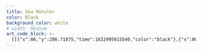 ```yaml
---
title: Sea Monster
color: Black
background_color: white
# width: Medium
art_code_block: >-
  [[{"x":86,"y":286.71875,"time":1632995015540,"color":"black"},{"x":86,"y":280.71875,"time":1632995015727,"color":"black"},{"x":86,"y":274.71875,"time":1632995015777,"color":"black"},{"x":86,"y":269.71875,"time":1632995015828,"color":"black"},{"x":86,"y":264.71875,"time":1632995015881,"color":"black"},{"x":85,"y":259.71875,"time":1632995015948,"color":"black"},{"x":82,"y":254.71875,"time":1632995016016,"color":"black"},{"x":78,"y":250.71875,"time":1632995016066,"color":"black"},{"x":74,"y":245.71875,"time":1632995016115,"color":"black"},{"x":71,"y":241.71875,"time":1632995016166,"color":"black"},{"x":68,"y":237.71875,"time":1632995016216,"color":"black"},{"x":63,"y":234.71875,"time":1632995016300,"color":"black"},{"x":58,"y":231.71875,"time":1632995016400,"color":"black"},{"x":55,"y":227.71875,"time":1632995016499,"color":"black"},{"x":55,"y":222.71875,"time":1632995016581,"color":"black"},{"x":56,"y":217.71875,"time":1632995016664,"color":"black"},{"x":58,"y":212.71875,"time":1632995016764,"color":"black"},{"x":62,"y":209.71875,"time":1632995016880,"color":"black"},{"x":67,"y":209.71875,"time":1632995017015,"color":"black"},{"x":73,"y":209.71875,"time":1632995017102,"color":"black"},{"x":78,"y":209.71875,"time":1632995017167,"color":"black"},{"x":84,"y":210.71875,"time":1632995017232,"color":"black"},{"x":89,"y":212.71875,"time":1632995017283,"color":"black"},{"x":94,"y":214.71875,"time":1632995017349,"color":"black"},{"x":99,"y":217.71875,"time":1632995017421,"color":"black"},{"x":103,"y":221.71875,"time":1632995017487,"color":"black"},{"x":107,"y":225.71875,"time":1632995017552,"color":"black"},{"x":109,"y":230.71875,"time":1632995017623,"color":"black"},{"x":112,"y":235.71875,"time":1632995017705,"color":"black"},{"x":113,"y":240.71875,"time":1632995017773,"color":"black"},{"x":114,"y":245.71875,"time":1632995017839,"color":"black"},{"x":115,"y":250.71875,"time":1632995017889,"color":"black"},{"x":117,"y":256.71875,"time":1632995017956,"color":"black"},{"x":118,"y":261.71875,"time":1632995018025,"color":"black"},{"x":118,"y":266.71875,"time":1632995018109,"color":"black"},{"x":119,"y":271.71875,"time":1632995018191,"color":"black"},{"x":119,"y":276.71875,"time":1632995018294,"color":"black"},{"x":119,"y":281.71875,"time":1632995018411,"color":"black"},{"x":118,"y":286.71875,"time":1632995018660,"color":"black"},{"x":114,"y":289.71875,"time":1632995018811,"color":"black"},{"x":109,"y":289.71875,"time":1632995018894,"color":"black"},{"x":104,"y":290.71875,"time":1632995018978,"color":"black"},{"x":99,"y":290.71875,"time":1632995019053,"color":"black"},{"x":94,"y":290.71875,"time":1632995019136,"color":"black"},{"x":88,"y":288.71875,"time":1632995019227,"color":"black"},{"x":99,"y":290.71875,"time":1632995019053,"color":"black"}],[{"x":155,"y":278.71875,"time":1632995020146,"color":"black"}],[{"x":156,"y":283.71875,"time":1632995021317,"color":"black"},{"x":156,"y":277.71875,"time":1632995021536,"color":"black"},{"x":156,"y":270.71875,"time":1632995021578,"color":"black"},{"x":156,"y":265.71875,"time":1632995021595,"color":"black"},{"x":156,"y":258.71875,"time":1632995021646,"color":"black"},{"x":157,"y":252.71875,"time":1632995021694,"color":"black"},{"x":158,"y":247.71875,"time":1632995021726,"color":"black"},{"x":159,"y":241.71875,"time":1632995021761,"color":"black"},{"x":160,"y":236.71875,"time":1632995021814,"color":"black"},{"x":162,"y":231.71875,"time":1632995021864,"color":"black"},{"x":165,"y":227.71875,"time":1632995021913,"color":"black"},{"x":167,"y":222.71875,"time":1632995021962,"color":"black"},{"x":170,"y":218.71875,"time":1632995022013,"color":"black"},{"x":175,"y":214.71875,"time":1632995022066,"color":"black"},{"x":181,"y":209.71875,"time":1632995022116,"color":"black"},{"x":186,"y":206.71875,"time":1632995022150,"color":"black"},{"x":191,"y":204.71875,"time":1632995022199,"color":"black"},{"x":196,"y":203.71875,"time":1632995022232,"color":"black"},{"x":201,"y":201.71875,"time":1632995022266,"color":"black"},{"x":207,"y":198.71875,"time":1632995022299,"color":"black"},{"x":212,"y":197.71875,"time":1632995022316,"color":"black"},{"x":218,"y":195.71875,"time":1632995022349,"color":"black"},{"x":224,"y":194.71875,"time":1632995022382,"color":"black"},{"x":229,"y":193.71875,"time":1632995022416,"color":"black"},{"x":234,"y":192.71875,"time":1632995022449,"color":"black"},{"x":240,"y":192.71875,"time":1632995022499,"color":"black"},{"x":245,"y":192.71875,"time":1632995022549,"color":"black"},{"x":251,"y":194.71875,"time":1632995022640,"color":"black"},{"x":256,"y":197.71875,"time":1632995022727,"color":"black"},{"x":260,"y":200.71875,"time":1632995022795,"color":"black"},{"x":265,"y":204.71875,"time":1632995022865,"color":"black"},{"x":271,"y":208.71875,"time":1632995022933,"color":"black"},{"x":275,"y":211.71875,"time":1632995022994,"color":"black"},{"x":279,"y":214.71875,"time":1632995023046,"color":"black"},{"x":284,"y":218.71875,"time":1632995023099,"color":"black"},{"x":288,"y":223.71875,"time":1632995023132,"color":"black"},{"x":290,"y":228.71875,"time":1632995023182,"color":"black"},{"x":292,"y":235.71875,"time":1632995023232,"color":"black"},{"x":294,"y":243.71875,"time":1632995023266,"color":"black"},{"x":296,"y":251.71875,"time":1632995023316,"color":"black"},{"x":297,"y":256.71875,"time":1632995023372,"color":"black"},{"x":298,"y":262.71875,"time":1632995023446,"color":"black"},{"x":299,"y":267.71875,"time":1632995023547,"color":"black"},{"x":299,"y":272.71875,"time":1632995023700,"color":"black"},{"x":299,"y":277.71875,"time":1632995023927,"color":"black"},{"x":297,"y":282.71875,"time":1632995024585,"color":"black"},{"x":293,"y":285.71875,"time":1632995024669,"color":"black"},{"x":288,"y":287.71875,"time":1632995024765,"color":"black"},{"x":282,"y":289.71875,"time":1632995024849,"color":"black"},{"x":276,"y":289.71875,"time":1632995024936,"color":"black"},{"x":271,"y":289.71875,"time":1632995025003,"color":"black"},{"x":266,"y":287.71875,"time":1632995025099,"color":"black"},{"x":261,"y":286.71875,"time":1632995025201,"color":"black"},{"x":260,"y":281.71875,"time":1632995025578,"color":"black"},{"x":260,"y":276.71875,"time":1632995025639,"color":"black"},{"x":260,"y":271.71875,"time":1632995025699,"color":"black"},{"x":258,"y":266.71875,"time":1632995025783,"color":"black"},{"x":255,"y":260.71875,"time":1632995025855,"color":"black"},{"x":252,"y":256.71875,"time":1632995025916,"color":"black"},{"x":247,"y":252.71875,"time":1632995025983,"color":"black"},{"x":243,"y":249.71875,"time":1632995026063,"color":"black"},{"x":238,"y":247.71875,"time":1632995026116,"color":"black"},{"x":233,"y":246.71875,"time":1632995026166,"color":"black"},{"x":228,"y":245.71875,"time":1632995026199,"color":"black"},{"x":223,"y":244.71875,"time":1632995026268,"color":"black"},{"x":218,"y":244.71875,"time":1632995026336,"color":"black"},{"x":213,"y":246.71875,"time":1632995026416,"color":"black"},{"x":209,"y":250.71875,"time":1632995026516,"color":"black"},{"x":207,"y":255.71875,"time":1632995026652,"color":"black"},{"x":204,"y":259.71875,"time":1632995026751,"color":"black"},{"x":203,"y":264.71875,"time":1632995026835,"color":"black"},{"x":201,"y":270.71875,"time":1632995026934,"color":"black"},{"x":201,"y":275.71875,"time":1632995027050,"color":"black"},{"x":201,"y":280.71875,"time":1632995027283,"color":"black"},{"x":201,"y":285.71875,"time":1632995027766,"color":"black"},{"x":197,"y":289.71875,"time":1632995027868,"color":"black"},{"x":192,"y":291.71875,"time":1632995027952,"color":"black"},{"x":187,"y":291.71875,"time":1632995028002,"color":"black"},{"x":182,"y":292.71875,"time":1632995028069,"color":"black"},{"x":176,"y":292.71875,"time":1632995028119,"color":"black"},{"x":171,"y":292.71875,"time":1632995028195,"color":"black"},{"x":166,"y":290.71875,"time":1632995028284,"color":"black"},{"x":162,"y":287.71875,"time":1632995028400,"color":"black"},{"x":159,"y":283.71875,"time":1632995028485,"color":"black"},{"x":166,"y":290.71875,"time":1632995028284,"color":"black"}],[{"x":337,"y":279.71875,"time":1632995029649,"color":"black"},{"x":337,"y":274.71875,"time":1632995029887,"color":"black"},{"x":337,"y":268.71875,"time":1632995029935,"color":"black"},{"x":337,"y":263.71875,"time":1632995029986,"color":"black"},{"x":337,"y":257.71875,"time":1632995030052,"color":"black"},{"x":337,"y":251.71875,"time":1632995030119,"color":"black"},{"x":338,"y":246.71875,"time":1632995030169,"color":"black"},{"x":339,"y":241.71875,"time":1632995030221,"color":"black"},{"x":341,"y":236.71875,"time":1632995030272,"color":"black"},{"x":343,"y":231.71875,"time":1632995030337,"color":"black"},{"x":346,"y":225.71875,"time":1632995030389,"color":"black"},{"x":349,"y":220.71875,"time":1632995030454,"color":"black"},{"x":353,"y":216.71875,"time":1632995030504,"color":"black"},{"x":358,"y":212.71875,"time":1632995030570,"color":"black"},{"x":362,"y":209.71875,"time":1632995030624,"color":"black"},{"x":367,"y":206.71875,"time":1632995030689,"color":"black"},{"x":371,"y":203.71875,"time":1632995030741,"color":"black"},{"x":377,"y":201.71875,"time":1632995030823,"color":"black"},{"x":382,"y":200.71875,"time":1632995030875,"color":"black"},{"x":387,"y":198.71875,"time":1632995030956,"color":"black"},{"x":392,"y":197.71875,"time":1632995031110,"color":"black"},{"x":397,"y":194.71875,"time":1632995031299,"color":"black"},{"x":399,"y":188.71875,"time":1632995031392,"color":"black"},{"x":402,"y":184.71875,"time":1632995031471,"color":"black"},{"x":407,"y":184.71875,"time":1632995031637,"color":"black"},{"x":412,"y":185.71875,"time":1632995031774,"color":"black"},{"x":415,"y":189.71875,"time":1632995031944,"color":"black"},{"x":418,"y":194.71875,"time":1632995032066,"color":"black"},{"x":421,"y":198.71875,"time":1632995032199,"color":"black"},{"x":424,"y":202.71875,"time":1632995032357,"color":"black"},{"x":429,"y":204.71875,"time":1632995032500,"color":"black"},{"x":434,"y":205.71875,"time":1632995032660,"color":"black"},{"x":439,"y":208.71875,"time":1632995032863,"color":"black"},{"x":442,"y":212.71875,"time":1632995032964,"color":"black"},{"x":445,"y":216.71875,"time":1632995033056,"color":"black"},{"x":446,"y":221.71875,"time":1632995033175,"color":"black"},{"x":447,"y":226.71875,"time":1632995033288,"color":"black"},{"x":447,"y":231.71875,"time":1632995033407,"color":"black"},{"x":443,"y":234.71875,"time":1632995033566,"color":"black"},{"x":438,"y":236.71875,"time":1632995033676,"color":"black"},{"x":433,"y":237.71875,"time":1632995033758,"color":"black"},{"x":428,"y":237.71875,"time":1632995033850,"color":"black"},{"x":423,"y":237.71875,"time":1632995033928,"color":"black"},{"x":418,"y":237.71875,"time":1632995034008,"color":"black"},{"x":413,"y":236.71875,"time":1632995034124,"color":"black"},{"x":408,"y":235.71875,"time":1632995034228,"color":"black"},{"x":403,"y":235.71875,"time":1632995034299,"color":"black"},{"x":397,"y":235.71875,"time":1632995034410,"color":"black"},{"x":392,"y":236.71875,"time":1632995034460,"color":"black"},{"x":387,"y":239.71875,"time":1632995034563,"color":"black"},{"x":383,"y":242.71875,"time":1632995034674,"color":"black"},{"x":380,"y":246.71875,"time":1632995034778,"color":"black"},{"x":377,"y":250.71875,"time":1632995034861,"color":"black"},{"x":375,"y":255.71875,"time":1632995034983,"color":"black"},{"x":375,"y":260.71875,"time":1632995035110,"color":"black"},{"x":375,"y":265.71875,"time":1632995035226,"color":"black"},{"x":374,"y":270.71875,"time":1632995035391,"color":"black"},{"x":374,"y":275.71875,"time":1632995035661,"color":"black"},{"x":374,"y":280.71875,"time":1632995036039,"color":"black"},{"x":370,"y":283.71875,"time":1632995036144,"color":"black"},{"x":365,"y":285.71875,"time":1632995036278,"color":"black"},{"x":360,"y":285.71875,"time":1632995036360,"color":"black"},{"x":354,"y":285.71875,"time":1632995036408,"color":"black"},{"x":348,"y":285.71875,"time":1632995036488,"color":"black"},{"x":343,"y":285.71875,"time":1632995036607,"color":"black"},{"x":339,"y":281.71875,"time":1632995036706,"color":"black"},{"x":348,"y":285.71875,"time":1632995036488,"color":"black"}],[{"x":409,"y":196.71875,"time":1632995037769,"color":"black"},{"x":414,"y":195.71875,"time":1632995038245,"color":"black"},{"x":410,"y":192.71875,"time":1632995038416,"color":"black"},{"x":408,"y":197.71875,"time":1632995038599,"color":"black"},{"x":414,"y":195.71875,"time":1632995038245,"color":"black"}],[{"x":428,"y":217.71875,"time":1632995039985,"color":"black"},{"x":428,"y":222.71875,"time":1632995040359,"color":"black"},{"x":432,"y":225.71875,"time":1632995040500,"color":"black"},{"x":437,"y":226.71875,"time":1632995040666,"color":"black"},{"x":442,"y":224.71875,"time":1632995040983,"color":"black"},{"x":432,"y":225.71875,"time":1632995040500,"color":"black"}],[{"x":68,"y":214.71875,"time":1632995044894,"color":"black"},{"x":73,"y":216.71875,"time":1632995045216,"color":"black"},{"x":78,"y":219.71875,"time":1632995045268,"color":"black"},{"x":82,"y":222.71875,"time":1632995045371,"color":"black"},{"x":86,"y":225.71875,"time":1632995045526,"color":"black"},{"x":89,"y":229.71875,"time":1632995045622,"color":"black"},{"x":93,"y":233.71875,"time":1632995045738,"color":"black"},{"x":97,"y":236.71875,"time":1632995045834,"color":"black"},{"x":101,"y":240.71875,"time":1632995045905,"color":"black"},{"x":104,"y":245.71875,"time":1632995045990,"color":"black"},{"x":106,"y":250.71875,"time":1632995046069,"color":"black"},{"x":108,"y":255.71875,"time":1632995046133,"color":"black"},{"x":110,"y":260.71875,"time":1632995046198,"color":"black"},{"x":110,"y":265.71875,"time":1632995046275,"color":"black"},{"x":110,"y":270.71875,"time":1632995046369,"color":"black"},{"x":111,"y":275.71875,"time":1632995046448,"color":"black"},{"x":110,"y":265.71875,"time":1632995046275,"color":"black"}],[{"x":169,"y":284.71875,"time":1632995047597,"color":"black"},{"x":169,"y":279.71875,"time":1632995047840,"color":"black"},{"x":169,"y":271.71875,"time":1632995047951,"color":"black"},{"x":171,"y":259.71875,"time":1632995048097,"color":"black"},{"x":172,"y":254.71875,"time":1632995048183,"color":"black"},{"x":173,"y":249.71875,"time":1632995048265,"color":"black"},{"x":175,"y":243.71875,"time":1632995048327,"color":"black"},{"x":176,"y":238.71875,"time":1632995048395,"color":"black"},{"x":178,"y":233.71875,"time":1632995048494,"color":"black"},{"x":181,"y":229.71875,"time":1632995048564,"color":"black"},{"x":185,"y":226.71875,"time":1632995048648,"color":"black"},{"x":189,"y":222.71875,"time":1632995048731,"color":"black"},{"x":193,"y":219.71875,"time":1632995048793,"color":"black"},{"x":198,"y":217.71875,"time":1632995048880,"color":"black"},{"x":203,"y":215.71875,"time":1632995048974,"color":"black"},{"x":208,"y":214.71875,"time":1632995049053,"color":"black"},{"x":213,"y":213.71875,"time":1632995049119,"color":"black"},{"x":219,"y":212.71875,"time":1632995049189,"color":"black"},{"x":224,"y":211.71875,"time":1632995049285,"color":"black"},{"x":229,"y":211.71875,"time":1632995049342,"color":"black"},{"x":234,"y":211.71875,"time":1632995049436,"color":"black"},{"x":240,"y":211.71875,"time":1632995049519,"color":"black"},{"x":245,"y":212.71875,"time":1632995049586,"color":"black"},{"x":250,"y":214.71875,"time":1632995049669,"color":"black"},{"x":255,"y":217.71875,"time":1632995049771,"color":"black"},{"x":260,"y":220.71875,"time":1632995049855,"color":"black"},{"x":265,"y":223.71875,"time":1632995049970,"color":"black"},{"x":269,"y":227.71875,"time":1632995050054,"color":"black"},{"x":272,"y":233.71875,"time":1632995050155,"color":"black"},{"x":275,"y":238.71875,"time":1632995050255,"color":"black"},{"x":277,"y":243.71875,"time":1632995050356,"color":"black"},{"x":280,"y":248.71875,"time":1632995050422,"color":"black"},{"x":282,"y":253.71875,"time":1632995050523,"color":"black"},{"x":284,"y":258.71875,"time":1632995050593,"color":"black"},{"x":285,"y":263.71875,"time":1632995050690,"color":"black"},{"x":282,"y":253.71875,"time":1632995050523,"color":"black"}],[{"x":400,"y":205.71875,"time":1632995052440,"color":"black"},{"x":395,"y":205.71875,"time":1632995052708,"color":"black"},{"x":389,"y":206.71875,"time":1632995052774,"color":"black"},{"x":384,"y":208.71875,"time":1632995052861,"color":"black"},{"x":380,"y":211.71875,"time":1632995052942,"color":"black"},{"x":375,"y":213.71875,"time":1632995053027,"color":"black"},{"x":371,"y":216.71875,"time":1632995053114,"color":"black"},{"x":366,"y":219.71875,"time":1632995053210,"color":"black"},{"x":363,"y":223.71875,"time":1632995053310,"color":"black"},{"x":360,"y":227.71875,"time":1632995053376,"color":"black"},{"x":357,"y":231.71875,"time":1632995053462,"color":"black"},{"x":355,"y":236.71875,"time":1632995053526,"color":"black"},{"x":352,"y":240.71875,"time":1632995053630,"color":"black"},{"x":351,"y":245.71875,"time":1632995053710,"color":"black"},{"x":350,"y":250.71875,"time":1632995053807,"color":"black"},{"x":349,"y":255.71875,"time":1632995053912,"color":"black"},{"x":349,"y":260.71875,"time":1632995053973,"color":"black"},{"x":349,"y":265.71875,"time":1632995054077,"color":"black"},{"x":349,"y":270.71875,"time":1632995054154,"color":"black"},{"x":349,"y":275.71875,"time":1632995054245,"color":"black"},{"x":349,"y":265.71875,"time":1632995054077,"color":"black"}],[{"x":78,"y":283.71875,"time":1632995056842,"color":"black"},{"x":72,"y":284.71875,"time":1632995057192,"color":"black"},{"x":68,"y":287.71875,"time":1632995057260,"color":"black"},{"x":66,"y":292.71875,"time":1632995057389,"color":"black"},{"x":67,"y":297.71875,"time":1632995057531,"color":"black"},{"x":71,"y":300.71875,"time":1632995057598,"color":"black"},{"x":76,"y":302.71875,"time":1632995057693,"color":"black"},{"x":81,"y":303.71875,"time":1632995057763,"color":"black"},{"x":87,"y":304.71875,"time":1632995057846,"color":"black"},{"x":92,"y":305.71875,"time":1632995057912,"color":"black"},{"x":97,"y":305.71875,"time":1632995057999,"color":"black"},{"x":102,"y":305.71875,"time":1632995058111,"color":"black"},{"x":107,"y":305.71875,"time":1632995058206,"color":"black"},{"x":112,"y":305.71875,"time":1632995058297,"color":"black"},{"x":117,"y":304.71875,"time":1632995058376,"color":"black"},{"x":122,"y":302.71875,"time":1632995058528,"color":"black"},{"x":112,"y":305.71875,"time":1632995058297,"color":"black"}],[{"x":147,"y":289.71875,"time":1632995059302,"color":"black"},{"x":144,"y":293.71875,"time":1632995059678,"color":"black"},{"x":145,"y":298.71875,"time":1632995059763,"color":"black"},{"x":148,"y":303.71875,"time":1632995059866,"color":"black"},{"x":153,"y":304.71875,"time":1632995059976,"color":"black"},{"x":159,"y":305.71875,"time":1632995060047,"color":"black"},{"x":164,"y":306.71875,"time":1632995060145,"color":"black"},{"x":170,"y":307.71875,"time":1632995060242,"color":"black"},{"x":175,"y":307.71875,"time":1632995060329,"color":"black"},{"x":180,"y":307.71875,"time":1632995060409,"color":"black"},{"x":185,"y":307.71875,"time":1632995060529,"color":"black"},{"x":190,"y":308.71875,"time":1632995060651,"color":"black"},{"x":195,"y":308.71875,"time":1632995060856,"color":"black"},{"x":200,"y":307.71875,"time":1632995060993,"color":"black"},{"x":205,"y":305.71875,"time":1632995061128,"color":"black"},{"x":210,"y":303.71875,"time":1632995061281,"color":"black"},{"x":213,"y":299.71875,"time":1632995061549,"color":"black"},{"x":213,"y":294.71875,"time":1632995061709,"color":"black"},{"x":210,"y":303.71875,"time":1632995061281,"color":"black"}],[{"x":250,"y":293.71875,"time":1632995063543,"color":"black"},{"x":252,"y":299.71875,"time":1632995063954,"color":"black"},{"x":256,"y":302.71875,"time":1632995064077,"color":"black"},{"x":261,"y":303.71875,"time":1632995064191,"color":"black"},{"x":266,"y":303.71875,"time":1632995064268,"color":"black"},{"x":271,"y":303.71875,"time":1632995064375,"color":"black"},{"x":276,"y":304.71875,"time":1632995064475,"color":"black"},{"x":281,"y":304.71875,"time":1632995064566,"color":"black"},{"x":286,"y":304.71875,"time":1632995064658,"color":"black"},{"x":291,"y":304.71875,"time":1632995064749,"color":"black"},{"x":296,"y":304.71875,"time":1632995064857,"color":"black"},{"x":301,"y":302.71875,"time":1632995064933,"color":"black"},{"x":305,"y":299.71875,"time":1632995065027,"color":"black"},{"x":310,"y":296.71875,"time":1632995065189,"color":"black"},{"x":301,"y":302.71875,"time":1632995064933,"color":"black"}],[{"x":307,"y":265.71875,"time":1632995066108,"color":"black"},{"x":312,"y":266.71875,"time":1632995066466,"color":"black"},{"x":316,"y":269.71875,"time":1632995066579,"color":"black"},{"x":307,"y":265.71875,"time":1632995066108,"color":"black"}],[{"x":215,"y":269.71875,"time":1632995067974,"color":"black"},{"x":220,"y":268.71875,"time":1632995068258,"color":"black"},{"x":225,"y":270.71875,"time":1632995068361,"color":"black"},{"x":229,"y":274.71875,"time":1632995068501,"color":"black"},{"x":230,"y":279.71875,"time":1632995068693,"color":"black"},{"x":225,"y":270.71875,"time":1632995068361,"color":"black"}],[{"x":385,"y":274.71875,"time":1632995071289,"color":"black"},{"x":387,"y":279.71875,"time":1632995071679,"color":"black"},{"x":388,"y":284.71875,"time":1632995071812,"color":"black"},{"x":388,"y":289.71875,"time":1632995071911,"color":"black"},{"x":387,"y":294.71875,"time":1632995072061,"color":"black"},{"x":383,"y":297.71875,"time":1632995072177,"color":"black"},{"x":378,"y":299.71875,"time":1632995072288,"color":"black"},{"x":373,"y":300.71875,"time":1632995072400,"color":"black"},{"x":368,"y":301.71875,"time":1632995072535,"color":"black"},{"x":378,"y":299.71875,"time":1632995072288,"color":"black"}],[{"x":329,"y":312.71875,"time":1632995073412,"color":"black"},{"x":335,"y":312.71875,"time":1632995073716,"color":"black"},{"x":342,"y":313.71875,"time":1632995073780,"color":"black"},{"x":347,"y":314.71875,"time":1632995073860,"color":"black"},{"x":352,"y":315.71875,"time":1632995073927,"color":"black"},{"x":357,"y":315.71875,"time":1632995074020,"color":"black"},{"x":347,"y":314.71875,"time":1632995073860,"color":"black"}],[{"x":225,"y":323.71875,"time":1632995075948,"color":"black"},{"x":220,"y":323.71875,"time":1632995076195,"color":"black"},{"x":215,"y":323.71875,"time":1632995076261,"color":"black"},{"x":208,"y":324.71875,"time":1632995076338,"color":"black"},{"x":203,"y":324.71875,"time":1632995076397,"color":"black"},{"x":198,"y":324.71875,"time":1632995076464,"color":"black"},{"x":193,"y":324.71875,"time":1632995076527,"color":"black"},{"x":203,"y":324.71875,"time":1632995076397,"color":"black"}],[{"x":52,"y":315.71875,"time":1632995078304,"color":"black"},{"x":53,"y":320.71875,"time":1632995078610,"color":"black"},{"x":57,"y":324.71875,"time":1632995078675,"color":"black"},{"x":62,"y":326.71875,"time":1632995078758,"color":"black"},{"x":67,"y":328.71875,"time":1632995078827,"color":"black"},{"x":72,"y":329.71875,"time":1632995078923,"color":"black"},{"x":77,"y":329.71875,"time":1632995079080,"color":"black"},{"x":67,"y":328.71875,"time":1632995078827,"color":"black"}],[{"x":68,"y":261.71875,"time":1632995079854,"color":"black"},{"x":63,"y":261.71875,"time":1632995080152,"color":"black"},{"x":57,"y":264.71875,"time":1632995080234,"color":"black"},{"x":53,"y":267.71875,"time":1632995080326,"color":"black"},{"x":63,"y":261.71875,"time":1632995080152,"color":"black"}],[{"x":321,"y":236.71875,"time":1632995081736,"color":"black"},{"x":326,"y":236.71875,"time":1632995082020,"color":"black"},{"x":331,"y":238.71875,"time":1632995082192,"color":"black"},{"x":321,"y":236.71875,"time":1632995081736,"color":"black"}],[{"x":424,"y":252.71875,"time":1632995083186,"color":"black"},{"x":429,"y":252.71875,"time":1632995083446,"color":"black"},{"x":432,"y":256.71875,"time":1632995083663,"color":"black"},{"x":424,"y":252.71875,"time":1632995083186,"color":"black"}],[{"x":358,"y":345.71875,"time":1632995084763,"color":"black"},{"x":364,"y":345.71875,"time":1632995085042,"color":"black"},{"x":369,"y":343.71875,"time":1632995085176,"color":"black"},{"x":358,"y":345.71875,"time":1632995084763,"color":"black"}],[{"x":138,"y":254.71875,"time":1632995086876,"color":"black"},{"x":143,"y":253.71875,"time":1632995087233,"color":"black"},{"x":138,"y":254.71875,"time":1632995086876,"color":"black"}],[{"x":158,"y":359.71875,"time":1632995088112,"color":"black"},{"x":163,"y":359.71875,"time":1632995088425,"color":"black"},{"x":158,"y":359.71875,"time":1632995088112,"color":"black"}],[{"x":300,"y":361.71875,"time":1632995089512,"color":"black"}]]
---
```


